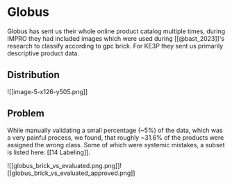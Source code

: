 # Globus

Globus has sent us their whole online product catalog multiple times, during IMPRO they had included images which were used during [[@bast_2023]]'s research to classify according to gpc brick. For KE3P they sent us primarily descriptive product data.

## Distribution

![[image-5-x126-y505.png]]
## Problem

While manually validating a small percentage (~5%) of the data, which was a very painful process, we found, that roughly ~31.6% of the products were assigned the wrong class. Some of which were systemic mistakes, a subset is listed here: [[14 Labeling]].

![[globus_brick_vs_evaluated.png.png]]![[globus_brick_vs_evaluated_approved.png]]